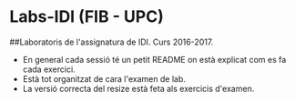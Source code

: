 # Labs-IDI (FIB - UPC)
##Laboratoris de l'assignatura de IDI. Curs 2016-2017.
 * En general cada sessió té un petit README on està explicat com es fa cada exercici.
 * Està tot organitzat de cara l'examen de lab.
 * La versió correcta del resize està feta als exercicis d'examen.
